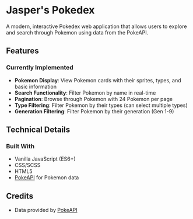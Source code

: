 # Jasper's Pokedex

A modern, interactive Pokedex web application that allows users to explore and search through Pokemon using data from the PokeAPI.

## Features

### Currently Implemented

- **Pokemon Display**: View Pokemon cards with their sprites, types, and basic information
- **Search Functionality**: Filter Pokemon by name in real-time
- **Pagination**: Browse through Pokemon with 24 Pokemon per page
- **Type Filtering**: Filter Pokemon by their types (can select multiple types)
- **Generation Filtering**: Filter Pokemon by their generation (Gen 1-9)

## Technical Details

### Built With

- Vanilla JavaScript (ES6+)
- CSS/SCSS
- HTML5
- [PokeAPI](https://pokeapi.co/) for Pokemon data

## Credits

- Data provided by [PokeAPI](https://pokeapi.co/)
